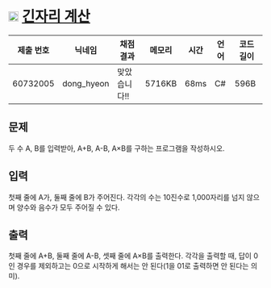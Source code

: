 # <img width="20px"  src="https://d2gd6pc034wcta.cloudfront.net/tier/1.svg" class="solvedac-tier"> [긴자리 계산](https://www.acmicpc.net/problem/2338) 

| 제출 번호 | 닉네임 | 채점 결과 | 메모리 | 시간 | 언어 | 코드 길이 |
|---|---|---|---|---|---|---|
|60732005|dong_hyeon|맞았습니다!! |5716KB|68ms|C#|596B|

## 문제
<p>두 수 A, B를 입력받아, A+B, A-B, A×B를 구하는 프로그램을 작성하시오.</p>

## 입력
<p>첫째 줄에 A가, 둘째 줄에 B가 주어진다. 각각의 수는 10진수로 1,000자리를 넘지 않으며 양수와 음수가 모두 주어질 수 있다.</p>

## 출력
<p>첫째 줄에 A+B, 둘째 줄에 A-B, 셋째 줄에 A×B를 출력한다. 각각을 출력할 때, 답이 0인 경우를 제외하고는 0으로 시작하게 해서는 안 된다(1을 01로 출력하면 안 된다는 의미).</p>

